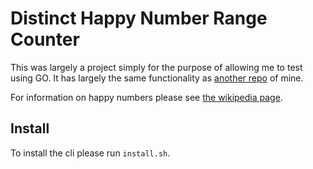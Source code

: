 # Distinct Happy Number Range Counter

This was largely a project simply for the purpose of allowing me to test using GO. It has largely the same functionality as [another repo](https://github.com/jjmark15/happy-numbers) of mine.

For information on happy numbers please see [the wikipedia page](https://en.wikipedia.org/wiki/Happy_number).

## Install

To install the cli please run `install.sh`.
